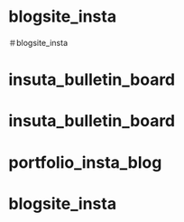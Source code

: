 # blogsite_insta
＃blogsite_insta
# insuta_bulletin_board
# insuta_bulletin_board
# portfolio_insta_blog
# blogsite_insta
